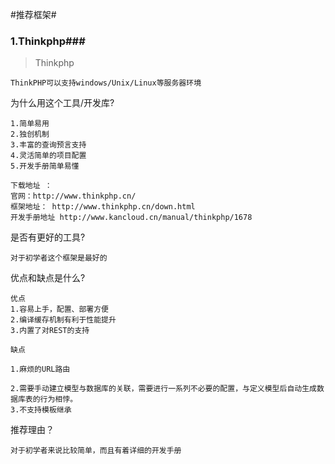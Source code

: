 #推荐框架#

### 1.Thinkphp###

>Thinkphp

	ThinkPHP可以支持windows/Unix/Linux等服务器环境
为什么用这个工具/开发库?

	1.简单易用 
	2.独创机制 
	3.丰富的查询预言支持
	4.灵活简单的项目配置  
	5.开发手册简单易懂

	下载地址 ：
	官网：http://www.thinkphp.cn/ 
	框架地址： http://www.thinkphp.cn/down.html
	开发手册地址 http://www.kancloud.cn/manual/thinkphp/1678
是否有更好的工具?

	对于初学者这个框架是最好的
优点和缺点是什么?

	优点
	1.容易上手，配置、部署方便
	2.编译缓存机制有利于性能提升
	3.内置了对REST的支持

	缺点

	1.麻烦的URL路由

	2.需要手动建立模型与数据库的关联，需要进行一系列不必要的配置，与定义模型后自动生成数据库表的行为相悖。
	3.不支持模板继承

推荐理由？

	对于初学者来说比较简单，而且有着详细的开发手册
